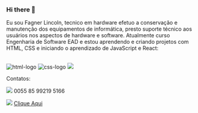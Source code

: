 ### Hi there 👋

  Eu sou Fagner Lincoln, tecnico em hardware efetuo a conservação e manutenção dos equipamentos de informática, 
presto suporte técnico aos usuários nos aspectos de hardware e software. 
Atualmente curso Engenharia de Software EAD e estou aprendendo e criando projetos com HTML, CSS e iniciando o aprendizado de JavaScript e React:
<br>
<br>

 <img src="https://img.shields.io/badge/HTML5-E34F26?style=for-the-badge&logo=html5&logoColor=white" alt="html-logo" /> 
 <img src="https://img.shields.io/badge/CSS3-1572B6?style=for-the-badge&logo=css3&logoColor=white" alt="css-logo" />
 <img src="https://img.shields.io/badge/JavaScript-F7DF1E?style=for-the-badge&logo=javascript&logoColor=black" /> 

 Contatos:

 <img src="https://img.shields.io/badge/WhatsApp-25D366?style=for-the-badge&logo=whatsapp&logoColor=white" /> 0055 85 99219 5166
 <br>
 
 <img src="https://img.shields.io/badge/Instagram-E4405F?style=for-the-badge&logo=instagram&logoColor=white" /> <a href="https://instagram.com/faglinco?igshid=OGQ5ZDc2ODk2ZA==">Clique Aqui</a>   





<!--
**FagnerLincoln/FagnerLincoln** is a ✨ _special_ ✨ repository because its `README.md` (this file) appears on your GitHub profile.

Here are some ideas to get you started:

- 🔭 I’m currently working on ...
- 🌱 I’m currently learning ...
- 👯 I’m looking to collaborate on ...
- 🤔 I’m looking for help with ...
- 💬 Ask me about ...
- 📫 How to reach me: ...
- 😄 Pronouns: ...
- ⚡ Fun fact: ...
-->
